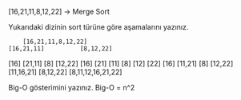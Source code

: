 [16,21,11,8,12,22] -> Merge Sort

Yukarıdaki dizinin sort türüne göre aşamalarını yazınız.

        [16,21,11,8,12,22]
    [16,21,11]          [8,12,22]
[16]   [21,11]        [8]  [12,22]
[16]   [21] [11]      [8]  [12] [22]
[16]   [11,21]        [8]  [12,22]
    [11,16,21]          [8,12,22]
        [8,11,12,16,21,22]

Big-O gösterimini yazınız.
   Big-O = n^2 

